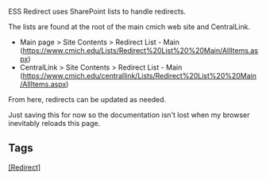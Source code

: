 ESS Redirect uses SharePoint lists to handle redirects.

The lists are found at the root of the main cmich web site and CentralLink.

* Main page > Site Contents > Redirect List - Main (https://www.cmich.edu/Lists/Redirect%20List%20%20Main/AllItems.aspx)
* CentralLink > Site Contents > Redirect List - Main (https://www.cmich.edu/centrallink/Lists/Redirect%20List%20%20Main/AllItems.aspx)

From here, redirects can be updated as needed.

Just saving this for now so the documentation isn't lost when my browser inevitably reloads this page.

## Tags
[[Redirect]](https://code.cmich.edu/search?project_id=365&repository_ref=master&scope=wiki_blobs&search=RedirectTag)